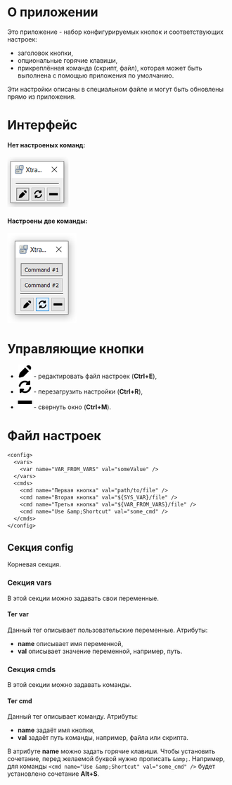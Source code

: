 # О приложении

Это приложение - набор конфигурируемых кнопок и соответствующих настроек:

- заголовок кнопки,
- опциональные горячие клавиши,
- прикреплённая команда (скрипт, файл), которая может быть выполнена с помощью приложения по умолчанию.

Эти настройки описаны в специальном файле и могут быть обновлены прямо из приложения.

# Интерфейс

#### Нет настроеных команд:

![Без кнопок](images/docs/no_btns.png)

#### Настроены две команды:

![С двумя кнопками](images/docs/two_btns.png)

# Управляющие кнопки

- ![Редактировать](images/Edit.png) - редактировать файл настроек (__Ctrl+E__),
- ![Перезагрузить](images/Reload.png) - перезагрузить настройки (__Ctrl+R__),
- ![Свернуть](images/Minimize.png) - свернуть окно (__Ctrl+M__).

# Файл настроек

```
<config>
  <vars>
    <var name="VAR_FROM_VARS" val="someValue" />
  </vars>
  <cmds>
    <cmd name="Первая кнопка" val="path/to/file" />
    <cmd name="Вторая кнопка" val="${SYS_VAR}/file" />
    <cmd name="Третья кнопка" val="${VAR_FROM_VARS}/file" />
    <cmd name="Use &amp;Shortcut" val="some_cmd" />
  </cmds>
</config>
```

## Секция __config__

Корневая секция.

### Секция __vars__

В этой секции можно задавать свои переменные.

#### Тег __var__

Данный тег описывает пользовательские переменные. Атрибуты:

- __name__ описывает имя переменной,
- __val__ описывает значение переменной, например, путь.

### Секция __cmds__

В этой секции можно задавать команды.

#### Тег __cmd__

Данный тег описывает команду. Атрибуты:

- __name__ задаёт имя кнопки,
- __val__ задаёт путь команды, например, файла или скрипта.

В атрибуте __name__ можно задать горячие клавиши. Чтобы установить сочетание, перед желаемой буквой нужно прописать `&amp;`. Например, для команды `<cmd name="Use &amp;Shortcut" val="some_cmd" />` будет установлено сочетание __Alt+S__.

